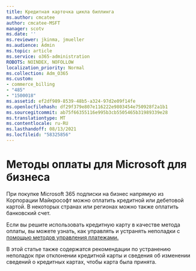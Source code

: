 ```yaml
---
title: Кредитная карточка цикла биллинга
ms.author: cmcatee
author: cmcatee-MSFT
manager: scotv
ms.date: ''
ms.reviewer: jkinma, jmueller
ms.audience: Admin
ms.topic: article
ms.service: o365-administration
ROBOTS: NOINDEX, NOFOLLOW
localization_priority: Normal
ms.collection: Adm_O365
ms.custom:
- commerce_billing
- "485"
- "1500018"
ms.assetid: ef2df989-8539-48b5-a324-97d2e09f14fe
ms.openlocfilehash: df29f379e807e116222e9803454e750928f2a1b1
ms.sourcegitcommit: ab75f66355116e995b3cb5505465b31989339e28
ms.translationtype: MT
ms.contentlocale: ru-RU
ms.lasthandoff: 08/13/2021
ms.locfileid: "58325856"
---
```

# <a name="payment-methods-for-microsoft-for-business"></a>Методы оплаты для Microsoft для бизнеса

При покупке Microsoft 365 подписки на бизнес напрямую из Корпорации Майкрософт можно оплатить кредитной или дебетовой картой. В некоторых странах или регионах можно также оплатить банковский счет.
  
Если вы решите использовать кредитную карту в качестве метода оплаты, вы можете узнать, как управлять и устранять неполадки с [помощью методов управления платежами.](https://docs.microsoft.com/microsoft-365/commerce/billing-and-payments/manage-payment-methods)
  
В этой статье также содержатся рекомендации по устранению неполадок при отклонении кредитной карты и сведения об изменении сведений о кредитных картах, чтобы карта была принята.